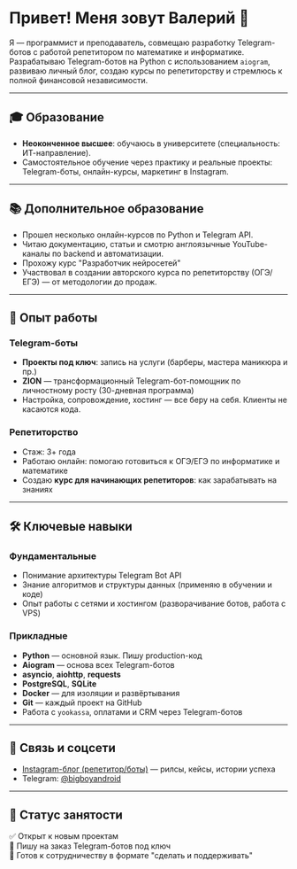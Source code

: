 # Привет! Меня зовут Валерий 👋

Я — программист и преподаватель, совмещаю разработку Telegram-ботов с работой репетитором по математике и информатике. Разрабатываю Telegram-ботов на Python с использованием `aiogram`, развиваю личный блог, создаю курсы по репетиторству и стремлюсь к полной финансовой независимости.

---

## 🎓 Образование

- **Неоконченное высшее**: обучаюсь в университете (специальность: ИТ-направление).
- Самостоятельное обучение через практику и реальные проекты: Telegram-боты, онлайн-курсы, маркетинг в Instagram.

---

## 📚 Дополнительное образование

- Прошел несколько онлайн-курсов по Python и Telegram API.
- Читаю документацию, статьи и смотрю англоязычные YouTube-каналы по backend и автоматизации.
- Прохожу курс "Разработчик нейросетей"
- Участвовал в создании авторского курса по репетиторству (ОГЭ/ЕГЭ) — от методологии до продаж.

---

## 💼 Опыт работы

### Telegram-боты
- **Проекты под ключ**: запись на услуги (барберы, мастера маникюра и пр.)
- **ZION** — трансформационный Telegram-бот-помощник по личностному росту (30-дневная программа)
- Настройка, сопровождение, хостинг — все беру на себя. Клиенты не касаются кода.

### Репетиторство
- Стаж: 3+ года
- Работаю онлайн: помогаю готовиться к ОГЭ/ЕГЭ по информатике и математике
- Создаю **курс для начинающих репетиторов**: как зарабатывать на знаниях

---

## 🛠 Ключевые навыки

### Фундаментальные

- Понимание архитектуры Telegram Bot API
- Знание алгоритмов и структуры данных (применяю в обучении и коде)
- Опыт работы с сетями и хостингом (разворачивание ботов, работа с VPS)

### Прикладные

- **Python** — основной язык. Пишу production-код
- **Aiogram** — основа всех Telegram-ботов
- **asyncio**, **aiohttp**, **requests**
- **PostgreSQL**, **SQLite**
- **Docker** — для изоляции и развёртывания
- **Git** — каждый проект на GitHub
- Работа с `yookassa`, оплатами и CRM через Telegram-ботов

---

## 🔗 Связь и соцсети

- [Instagram-блог (репетитор/боты)](https://instagram.com/dolmyan) — рилсы, кейсы, истории успеха
- Telegram: [@bigboyandroid](https://t.me/biboyandroid)

---

## 📌 Статус занятости

✅ Открыт к новым проектам  
📩 Пишу на заказ Telegram-ботов под ключ  
🎯 Готов к сотрудничеству в формате "сделать и поддерживать"

